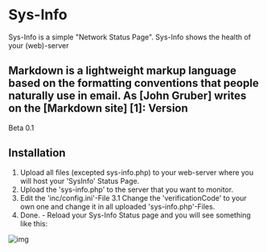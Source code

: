 Sys-Info
=========

Sys-Info is a simple "Network Status Page". Sys-Info shows the health of your (web)-server

Markdown is a lightweight markup language based on the formatting conventions that people naturally use in email.  As [John Gruber] writes on the [Markdown site] [1]:
Version
----

Beta 0.1


Installation
--------------

1. Upload all files (excepted sys-info.php) to your web-server where you will host your 'SysInfo' Status Page.
2. Upload the 'sys-info.php' to the server that you want to monitor.
3. Edit the 'inc/config.ini'-File
3.1 Change the 'verificationCode' to your own one and change it in all uploaded 'sys-info.php'-Files.
4. Done. - Reload your Sys-Info Status page and you will see something like this:

![img](http://puu.sh/aMmGU/f95e42f9fb.png "Example Network Status Page")


